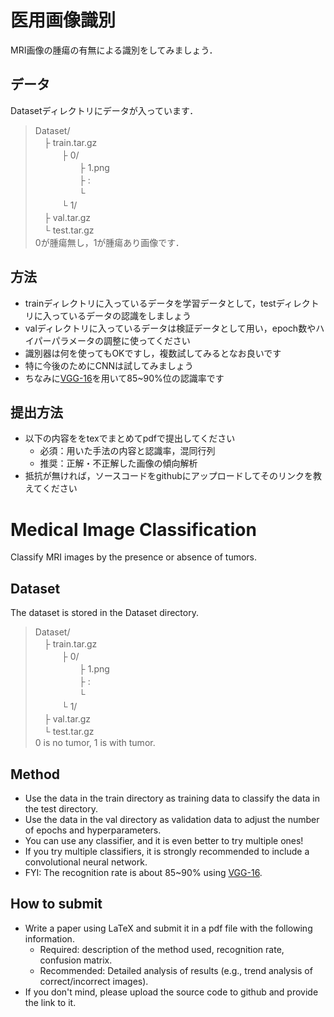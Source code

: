 # 医用画像識別
MRI画像の腫瘍の有無による識別をしてみましょう．

## データ
Datasetディレクトリにデータが入っています．  
> Dataset/  
> 　├ train.tar.gz  
> 　　　├ 0/  
> 　　　　　├ 1.png  
> 　　　　　├  :  
> 　　　　　└   
> 　　　└ 1/  
> 　├ val.tar.gz  
> 　└ test.tar.gz  
0が腫瘍無し，1が腫瘍あり画像です．  

## 方法 
* trainディレクトリに入っているデータを学習データとして，testディレクトリに入っているデータの認識をしましょう
* valディレクトリに入っているデータは検証データとして用い，epoch数やハイパーパラメータの調整に使ってください
* 識別器は何を使ってもOKですし，複数試してみるとなお良いです
* 特に今後のためにCNNは試してみましょう
* ちなみに[VGG-16](https://arxiv.org/abs/1409.1556)を用いて85~90%位の認識率です

## 提出方法 
* 以下の内容ををtexでまとめてpdfで提出してください
	* 必須：用いた手法の内容と認識率，混同行列
	* 推奨：正解・不正解した画像の傾向解析
* 抵抗が無ければ，ソースコードをgithubにアップロードしてそのリンクを教えてください

# Medical Image Classification
Classify MRI images by the presence or absence of tumors.

## Dataset
The dataset is stored in the Dataset directory.  
> Dataset/  
> 　├ train.tar.gz  
> 　　　├ 0/  
> 　　　　　├ 1.png  
> 　　　　　├  :  
> 　　　　　└   
> 　　　└ 1/  
> 　├ val.tar.gz  
> 　└ test.tar.gz  
0 is no tumor, 1 is with tumor.  

## Method 
* Use the data in the train directory as training data to classify the data in the test directory.  
* Use the data in the val directory as validation data to adjust the number of epochs and hyperparameters.  
* You can use any classifier, and it is even better to try multiple ones!  
* If you try multiple classifiers, it is strongly recommended to include a convolutional neural network.  
* FYI: The recognition rate is about 85~90% using [VGG-16](https://arxiv.org/abs/1409.1556).

## How to submit 
* Write a paper using LaTeX and submit it in a pdf file with the following information.
	* Required: description of the method used, recognition rate, confusion matrix.  
	* Recommended: Detailed analysis of results (e.g., trend analysis of correct/incorrect images).  
* If you don't mind, please upload the source code to github and provide the link to it.

